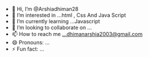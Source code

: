 - 👋 Hi, I’m @Arshiadhiman28
- 👀 I’m interested in ...html , Css And Java Script
- 🌱 I’m currently learning ...Javascript 
- 💞️ I’m looking to collaborate on ...
- 📫 How to reach me ...dhimanarshia2003@gmail.com
- 😄 Pronouns: ...
- ⚡ Fun fact: ...

<!---
Arshiadhiman28/Arshiadhiman28 is a ✨ special ✨ repository because its `README.md` (this file) appears on your GitHub profile.
You can click the Preview link to take a look at your changes.
--->
